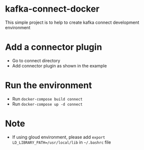 # kafka-connect-docker
This simple project is to help to create kafka connect development environment

# Add a connector plugin
* Go to connect directory
* Add connector plugin as shown in the example

# Run the environment
* Run `docker-compose build connect`
* Run `docker-compose up -d connect`


# Note
* If using gloud environment, please add `export LD_LIBRARY_PATH=/usr/local/lib` in `~/.bashrc` file 
